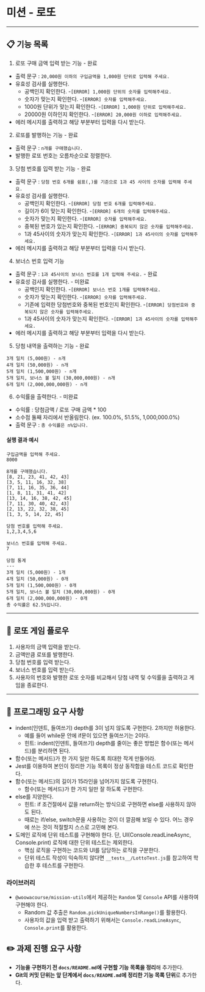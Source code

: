 # 미션 - 로또
---
## 📋 기능 목록
1. 로또 구매 금액 입력 받는 기능 - 완료
- 출력 문구 : `20,000원 이하의 구입금액을 1,000원 단위로 입력해 주세요.`
- 유효성 검사를 실행한다.
    - 공백인지 확인한다.
        -`[ERROR] 1,000원 단위의 숫자를 입력해주세요.`
    - 숫자가 맞는지 확인한다.
        -`[ERROR] 숫자를 입력해주세요.`
    - 1000원 단위가 맞는지 확인한다.
        -`[ERROR] 1,000원 단위로 입력해주세요.`
    - 20000원 이하인지 확인한다.
        -`[ERROR] 20,000원 이하로 입력해주세요.`
- 에러 메시지를 출력하고 해당 부분부터 입력을 다시 받는다.

2. 로또를 발행하는 기능 - 완료
- 출력 문구 : `n개를 구매했습니다.`
- 발행한 로또 번호는 오름차순으로 정렬한다.

3. 당첨 번호를 입력 받는 기능  - 완료
- 출력 문구 : `당첨 번호 6개를 쉼표(,)를 기준으로 1과 45 사이의 숫자를 입력해 주세요.`
- 유효성 검사를 실행한다.
    - 공백인지 확인한다.
        -`[ERROR] 당첨 번호 6개를 입력해주세요.`
    - 길이가 6이 맞는지 확인한다.
        -`[ERROR] 6개의 숫자를 입력해주세요.`
    - 숫자가 맞는지 확인한다.
        -`[ERROR] 숫자를 입력해주세요.`
    - 중복된 번호가 있는지 확인한다.
        -`[ERROR] 중복되지 않은 숫자를 입력해주세요.`
    - 1과 45사이의 숫자가 맞는지 확인한다.
        -`[ERROR] 1과 45사이의 숫자를 입력해주세요.`
- 에러 메시지를 출력하고 해당 부분부터 입력을 다시 받는다.

4. 보너스 번호 입력 기능
- 출력 문구 : `1과 45사이의 보너스 번호를 1개 입력해 주세요.` - 완료
- 유효성 검사를 실행한다. - 미완료
    - 공백인지 확인한다.
        -`[ERROR] 보너스 번호 1개를 입력해주세요.`
    - 숫자가 맞는지 확인한다.
        -`[ERROR] 숫자를 입력해주세요.`
    - 기존에 입력한 당첨번호와 중복된 번호인지 확인한다.
        -`[ERROR] 당첨번호와 중복되지 않은 숫자를 입력해주세요.`
    - 1과 45사이의 숫자가 맞는지 확인한다.
        -`[ERROR] 1과 45사이의 숫자를 입력해주세요.`
- 에러 메시지를 출력하고 해당 부분부터 입력을 다시 받는다.

5. 당첨 내역을 출력하는 기능 - 완료
```
3개 일치 (5,000원) - n개
4개 일치 (50,000원) - n개
5개 일치 (1,500,000원) - n개
5개 일치, 보너스 볼 일치 (30,000,000원) - n개
6개 일치 (2,000,000,000원) - n개
```

6. 수익률을 출력한다.  - 미완료
- 수익률 : 당첨금액 / 로또 구매 금액 * 100
- 소수점 둘째 자리에서 반올림한다. (ex. 100.0%, 51.5%, 1,000,000.0%)
- 출력 문구 : `총 수익률은 n%입니다.`

#### 실행 결과 예시

```
구입금액을 입력해 주세요.
8000

8개를 구매했습니다.
[8, 21, 23, 41, 42, 43]
[3, 5, 11, 16, 32, 38]
[7, 11, 16, 35, 36, 44]
[1, 8, 11, 31, 41, 42]
[13, 14, 16, 38, 42, 45]
[7, 11, 30, 40, 42, 43]
[2, 13, 22, 32, 38, 45]
[1, 3, 5, 14, 22, 45]

당첨 번호를 입력해 주세요.
1,2,3,4,5,6

보너스 번호를 입력해 주세요.
7

당첨 통계
---
3개 일치 (5,000원) - 1개
4개 일치 (50,000원) - 0개
5개 일치 (1,500,000원) - 0개
5개 일치, 보너스 볼 일치 (30,000,000원) - 0개
6개 일치 (2,000,000,000원) - 0개
총 수익률은 62.5%입니다.
```

---
## 🌊 로또 게임 플로우
1. 사용자의 금액 입력을 받는다.
2. 금액만큼 로또를 발행한다.
3. 당첨 번호를 입력 받는다.
4. 보너스 번호를 입력 받는다.
5. 사용자의 번호와 발행한 로또 숫자를 비교해서 당첨 내역 및 수익률을 출력하고 게임을 종료한다.
---
## 🎯 프로그래밍 요구 사항
- indent(인덴트, 들여쓰기) depth를 3이 넘지 않도록 구현한다. 2까지만 허용한다.
  - 예를 들어 while문 안에 if문이 있으면 들여쓰기는 2이다.
  - 힌트: indent(인덴트, 들여쓰기) depth를 줄이는 좋은 방법은 함수(또는 메서드)를 분리하면 된다.
- 함수(또는 메서드)가 한 가지 일만 하도록 최대한 작게 만들어라.
- Jest를 이용하여 본인이 정리한 기능 목록이 정상 동작함을 테스트 코드로 확인한다.
- 함수(또는 메서드)의 길이가 15라인을 넘어가지 않도록 구현한다.
  - 함수(또는 메서드)가 한 가지 일만 잘 하도록 구현한다.
- else를 지양한다.
  - 힌트: if 조건절에서 값을 return하는 방식으로 구현하면 else를 사용하지 않아도 된다.
  - 때로는 if/else, switch문을 사용하는 것이 더 깔끔해 보일 수 있다. 어느 경우에 쓰는 것이 적절할지 스스로 고민해 본다.
- 도메인 로직에 단위 테스트를 구현해야 한다. 단, UI(Console.readLineAsync, Console.print) 로직에 대한 단위 테스트는 제외한다.
  - 핵심 로직을 구현하는 코드와 UI를 담당하는 로직을 구분한다.
  - 단위 테스트 작성이 익숙하지 않다면 `__tests__/LottoTest.js`를 참고하여 학습한 후 테스트를 구현한다.

### 라이브러리

- `@woowacourse/mission-utils`에서 제공하는 `Random` 및 `Console` API를 사용하여 구현해야 한다.
  - Random 값 추출은 `Random.pickUniqueNumbersInRange()`를 활용한다.
  - 사용자의 값을 입력 받고 출력하기 위해서는 `Console.readLineAsync`, `Console.print`를 활용한다.

## ✏️ 과제 진행 요구 사항
- **기능을 구현하기 전 `docs/README.md`에 구현할 기능 목록을 정리**해 추가한다.
- **Git의 커밋 단위는 앞 단계에서 `docs/README.md`에 정리한 기능 목록 단위**로 추가한다.